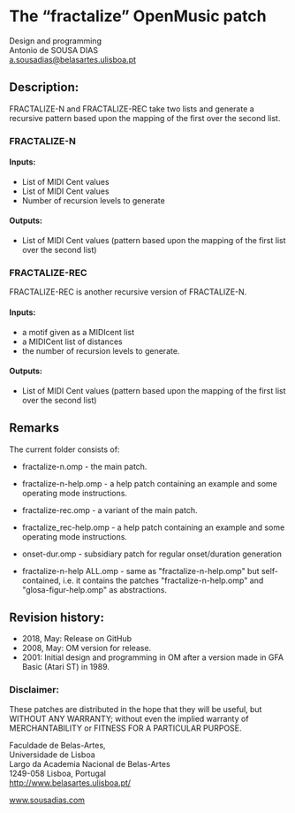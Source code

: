 # The “fractalize” OpenMusic patch

Design and programming<br>
Antonio de SOUSA DIAS<br>
a.sousadias@belasartes.ulisboa.pt


## Description:
FRACTALIZE-N and FRACTALIZE-REC take two lists and generate a recursive pattern based upon the mapping of the first over the second list.

### FRACTALIZE-N
#### Inputs:
- List of MIDI Cent values
- List of MIDI Cent values
- Number of recursion levels to generate
#### Outputs:
- List of MIDI Cent values (pattern based upon the mapping of the first list over the second list)

### FRACTALIZE-REC
FRACTALIZE-REC is another recursive version of FRACTALIZE-N.
#### Inputs:
- a motif given as a MIDIcent list
- a MIDICent list of distances
- the number of recursion levels to generate.
#### Outputs:
- List of MIDI Cent values (pattern based upon the mapping of the first list over the second list)


## Remarks
The current folder consists of:<br>

- fractalize-n.omp - the main patch.<br> 
- fractalize-n-help.omp - a help patch containing an example and some operating mode instructions.<br>
- fractalize-rec.omp - a variant of the main patch.<br>
- fractalize_rec-help.omp - a help patch containing an example and some operating mode instructions.<br>
- onset-dur.omp - subsidiary patch for regular onset/duration generation

- fractalize-n-help ALL.omp - same as "fractalize-n-help.omp" but self-contained, i.e. it contains the patches "fractalize-n-help.omp" and "glosa-figur-help.omp" as abstractions.<br>


## Revision history:
- 2018, May: Release on GitHub<br>
- 2008, May: OM version for release.<br>
- 2001: Initial design and programming in OM after a version made in GFA Basic (Atari ST) in 1989.<br>


### Disclaimer:
These patches are distributed in the hope that they will be useful, but WITHOUT ANY WARRANTY; without even the implied warranty of MERCHANTABILITY or FITNESS FOR A PARTICULAR PURPOSE.



Faculdade de Belas-Artes,<br>
Universidade de Lisboa<br>
Largo da Academia Nacional de Belas-Artes<br>
1249-058 Lisboa, Portugal<br>
http://www.belasartes.ulisboa.pt/

www.sousadias.com


